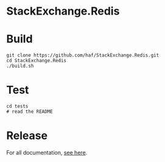StackExchange.Redis
===================

# Build

    git clone https://github.com/haf/StackExchange.Redis.git
    cd StackExchange.Redis
    ./build.sh

# Test

    cd tests
    # read the README

# Release

For all documentation, [see here](https://stackexchange.github.io/StackExchange.Redis/).
